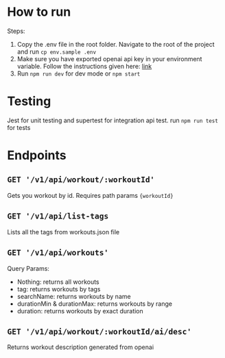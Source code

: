# How to run
Steps:
1. Copy the .env file in the root folder. Navigate to the root of the project and run `cp env.sample .env`
2. Make sure you have exported openai api key in your environment variable. Follow the instructions given here: [link](https://platform.openai.com/docs/quickstart/create-and-export-an-api-key)
3. Run `npm run dev` for dev mode or `npm start`

# Testing
Jest for unit testing and supertest for integration api test.
run `npm run test` for tests

# Endpoints
## `GET '/v1/api/workout/:workoutId'`
Gets you workout by id. Requires path params `{workoutId}`

## `GET '/v1/api/list-tags`
Lists all the tags from workouts.json file

## `GET '/v1/api/workouts'`

Query Params:
* Nothing: returns all workouts
* tag: returns workouts by tags
* searchName: returns workouts by name
* durationMin & durationMax: returns workouts by range
* duration: returns workouts by exact duration

## `GET '/v1/api/workout/:workoutId/ai/desc'`
Returns workout description generated from openai
